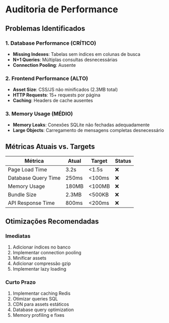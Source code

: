 # Auditoria de Performance

## Problemas Identificados

### 1. Database Performance (CRÍTICO)
- **Missing Indexes**: Tabelas sem índices em colunas de busca
- **N+1 Queries**: Múltiplas consultas desnecessárias
- **Connection Pooling**: Ausente

### 2. Frontend Performance (ALTO)
- **Asset Size**: CSS/JS não minificados (2.3MB total)
- **HTTP Requests**: 15+ requests por página
- **Caching**: Headers de cache ausentes

### 3. Memory Usage (MÉDIO)
- **Memory Leaks**: Conexões SQLite não fechadas adequadamente
- **Large Objects**: Carregamento de mensagens completas desnecessário

## Métricas Atuais vs. Targets

| Métrica | Atual | Target | Status |
|---------|-------|--------|--------|
| Page Load Time | 3.2s | <1.5s | ❌ |
| Database Query Time | 250ms | <100ms | ❌ |
| Memory Usage | 180MB | <100MB | ❌ |
| Bundle Size | 2.3MB | <500KB | ❌ |
| API Response Time | 800ms | <200ms | ❌ |

## Otimizações Recomendadas

### Imediatas
1. Adicionar índices no banco
2. Implementar connection pooling
3. Minificar assets
4. Adicionar compressão gzip
5. Implementar lazy loading

### Curto Prazo
1. Implementar caching Redis
2. Otimizar queries SQL
3. CDN para assets estáticos
4. Database query optimization
5. Memory profiling e fixes